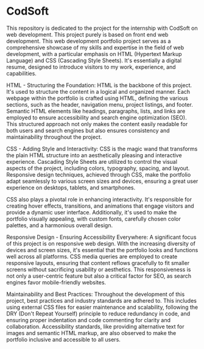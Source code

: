 # CodSoft
This repository is dedicated to the project for the internship with CodSoft on web development.
This project purely is based on front end web development.
This web development portfolio project serves as a comprehensive showcase of my skills and expertise in the field of web development, with a particular emphasis on HTML (Hypertext Markup Language) and CSS (Cascading Style Sheets). It's essentially a digital resume, designed to introduce visitors to my work, experience, and capabilities.

HTML - Structuring the Foundation:
HTML is the backbone of this project. It's used to structure the content in a logical and organized manner. Each webpage within the portfolio is crafted using HTML, defining the various sections, such as the header, navigation menu, project listings, and footer. Semantic HTML elements like headings, paragraphs, lists, and links are employed to ensure accessibility and search engine optimization (SEO). This structured approach not only makes the content easily readable for both users and search engines but also ensures consistency and maintainability throughout the project.

CSS - Adding Style and Interactivity:
CSS is the magic wand that transforms the plain HTML structure into an aesthetically pleasing and interactive experience. Cascading Style Sheets are utilized to control the visual aspects of the project, including colors, typography, spacing, and layout. Responsive design techniques, achieved through CSS, make the portfolio adapt seamlessly to various screen sizes and devices, ensuring a great user experience on desktops, tablets, and smartphones.

CSS also plays a pivotal role in enhancing interactivity. It's responsible for creating hover effects, transitions, and animations that engage visitors and provide a dynamic user interface. Additionally, it's used to make the portfolio visually appealing, with custom fonts, carefully chosen color palettes, and a harmonious overall design.

Responsive Design - Ensuring Accessibility Everywhere:
A significant focus of this project is on responsive web design. With the increasing diversity of devices and screen sizes, it's essential that the portfolio looks and functions well across all platforms. CSS media queries are employed to create responsive layouts, ensuring that content reflows gracefully to fit smaller screens without sacrificing usability or aesthetics. This responsiveness is not only a user-centric feature but also a critical factor for SEO, as search engines favor mobile-friendly websites.

Maintainability and Best Practices:
Throughout the development of this project, best practices and industry standards are adhered to. This includes using external CSS files for easier maintenance and scalability, following the DRY (Don't Repeat Yourself) principle to reduce redundancy in code, and ensuring proper indentation and code commenting for clarity and collaboration. Accessibility standards, like providing alternative text for images and semantic HTML markup, are also observed to make the portfolio inclusive and accessible to all users.
